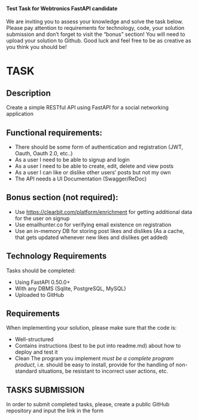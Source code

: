 #### Test Task for Webtronics FastAPI candidate

We are inviting you to assess your knowledge and solve the task below. Please pay attention to requirements for technology, code, your solution submission and don’t forget to visit the “bonus” section! You will need to upload your solution to Github. Good luck and feel free to be as creative as you think you should be!

# TASK

## Description

Create a simple RESTful API using FastAPI for a social networking application

## Functional requirements:

- There should be some form of authentication and registration (JWT, Oauth, Oauth 2.0, etc..)
- As a user I need to be able to signup and login
- As a user I need to be able to create, edit, delete and view posts
- As a user I can like or dislike other users’ posts but not my own
- The API needs a UI Documentation (Swagger/ReDoc)

## Bonus section (not required):

- Use https://clearbit.com/platform/enrichment for getting additional data for the user on signup
- Use emailhunter.co for verifying email existence on registration
- Use an in-memory DB for storing post likes and dislikes (As a cache, that gets updated whenever new likes and dislikes get added)

## Technology Requirements

Tasks should be completed:

- Using FastAPI 0.50.0+
- With any DBMS (Sqlite, PostgreSQL, MySQL)
- Uploaded to GitHub

## Requirements

When implementing your solution, please make sure that the code is:

- Well-structured
- Contains instructions (best to be put into readme.md) about how to deploy and test it
- Clean The program you implement _must be a complete program product_, i.e. should be easy to install, provide for the handling of non-standard situations, be resistant to incorrect user actions, etc.

## TASKS SUBMISSION

In order to submit completed tasks, please, create a public GitHub repository and input the link in the form
